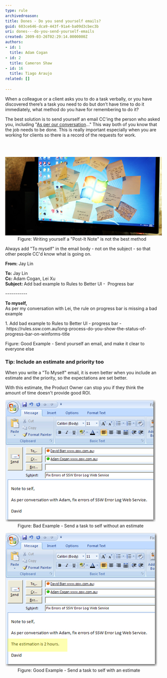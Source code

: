 ```yaml
---
type: rule
archivedreason: 
title: Dones - Do you send yourself emails?
guid: 603ce646-dca9-443f-91a4-ba09d3cbec3b
uri: dones---do-you-send-yourself-emails
created: 2009-03-26T02:29:14.0000000Z
authors:
- id: 1
  title: Adam Cogan
- id: 2
  title: Cameron Shaw
- id: 16
  title: Tiago Araujo
related: []

---
```



<p>When a colleague or a client asks you to do a task verbally, or you have discovered there’s a task you need to do but don’t have time to do it immediately, what method do you have for remembering to do it?<br></p><p>The best solution is to send yourself an email CC'ing the person who asked you, including "<a id="AsPerConversationEmail" href="/Pages/DoYouAlwaysSendAnAsPerOurConversationEmail.aspx" target="_blank" shape="rect">As per our conversation</a>..." This way both of you know that the job needs to be done. This is really important especially when you are working for clients so there is a record of the requests for work.<br></p>
<br><excerpt class='endintro'></excerpt><br>
<dl class="badImage"><dt> <img src="postit-screen.jpg" alt="postit-screen.jpg" /> </dt><dd>Figure: Writing yourself a "Post-It Note" is not the best method<br></dd></dl><p>Always add "To myself" in the email body - not on the subject - so that other people CC'd know what is going on. <br></p><div class="greyBox"><p> 
      <b>From:</b> Jay Lin</p><p> 
      <b>To:</b> Jay Lin<br><b>Cc: </b>Adam Cogan, Lei Xu  <b></b> <br><b>Subject: </b>Add bad example to Rules to Better UI -  Progress bar<br></p><p>-----------<br></p><p>
      <b>To myself,</b><br>As per my conversation with Lei, the rule on progress bar is missing a bad example<br></p><p>1. Add bad example to Rules to Better UI - progress bar - https://rules.ssw.com.au/long-process-do-you-show-the-status-of-progress-bar-on-winforms-title</p></div>
<span class="ms-rteCustom-FigureGood">Figure: Good Example - Send yourself an email, and make it clear to everyone else​​</span><h3>Tip: Include an estimate and priority too </h3><p>When you write a "To Myself" email, it is even better when you include an estimate and the priority, so the expectations are set better.</p><p>With this estimate, the Product Owner can stop you if they think the amount of time doesn't provide good ROI.<br></p><dl class="badImage"><dt> <img src="EmailWithoutEstimation.JPG" alt="Send a task to self without an estimation" class="ms-rteCustom-ImageArea" style="width:485px;" /> </dt><dd>Figure: Bad Example - Send a task to self without an estimate</dd></dl> <dl class="goodImage"> <dt> <img src="EmailWithEstimation.jpg" alt="Send a task to self with an estimation" class="ms-rteCustom-ImageArea" /> <br>
   </dt><dd>Figure: Good Example - Send a task to self with an estimate</dd></dl>


